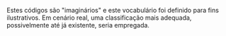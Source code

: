 Estes códigos são "imaginários" e este vocabulário foi
definido para fins ilustrativos. Em cenário real,
uma classificação mais adequada, possivelmente até
já existente, seria empregada.
